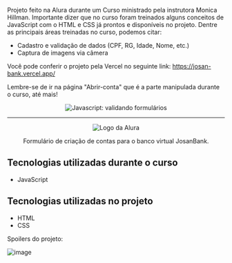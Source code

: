 Projeto feito na Alura durante um Curso ministrado pela instrutora Monica Hillman. Importante dizer que no curso foram treinados alguns conceitos de JavaScript com o HTML e CSS já prontos e disponíveis no projeto. Dentre as principais áreas treinadas no curso, podemos citar:

* Cadastro e validação de dados (CPF, RG, Idade, Nome, etc.)
* Captura de imagens via câmera

Você pode conferir o projeto pela Vercel no seguinte link: https://josan-bank.vercel.app/

Lembre-se de ir na página "Abrir-conta" que é a parte manipulada durante o curso, até mais!

<p align="center"> <img src="https://imgur.com/mIBmcEL.png" alt="Javascript: validando formulários"> </p>

<hr>

<p align="center"> <img src="https://github.com/MonicaHillman/aluraplay-requisicoes/blob/main/img/logo.png" alt="Logo da Alura"> </p>
<p align="center">Formulário de criação de contas para o banco virtual JosanBank.</p>

## Tecnologias utilizadas durante o curso
* JavaScript

## Tecnologias utilizadas no projeto
* HTML
* CSS

Spoilers do projeto:

![image](https://user-images.githubusercontent.com/123435999/221441672-7c56fe8b-815b-4f7b-9d71-5ea3a8f77245.png)

